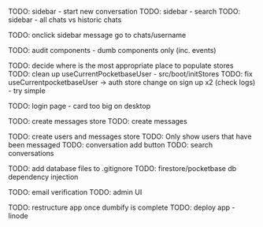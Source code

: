 TODO: sidebar - start new conversation
TODO: sidebar - search
TODO: sidebar - all chats vs historic chats

TODO: onclick sidebar message go to chats/username

TODO: audit components - dumb components only (inc. events)

TODO: decide where is the most appropriate place to populate stores
TODO: clean up useCurrentPocketbaseUser - src/boot/initStores
TODO: fix useCurrentpocketbaseUser -> auth store change on sign up x2 (check logs) - try simple

TODO: login page - card too big on desktop

TODO: create messages store
TODO: create messages

TODO: create users and messages store
TODO: Only show users that have been messaged
TODO: conversation add button
TODO: search conversations

TODO: add database files to .gitignore
TODO: firestore/pocketbase db dependency injection

TODO: email verification
TODO: admin UI

TODO: restructure app once dumbify is complete
TODO: deploy app - linode
